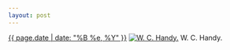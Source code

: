 ```yaml
---
layout: post
---
```


<p>
  <time><a href="/363">{{ page.date | date: "%B %e, %Y" }}</a></time>
  <a href="/363"><img src="{{ site.assets_url }}/363-640.jpg" srcset="{{ site.assets_url }}/363-1280.jpg 1280w, {{ site.assets_url }}/363-960.jpg 960w, {{ site.assets_url }}/363-640.jpg 640w, {{ site.assets_url }}/363-320.jpg 320w" sizes="(min-width: 700px) 50vw, calc(100vw - 2rem)" alt="W. C. Handy." /></a>
  <span>W. C. Handy.</span>
</p>
